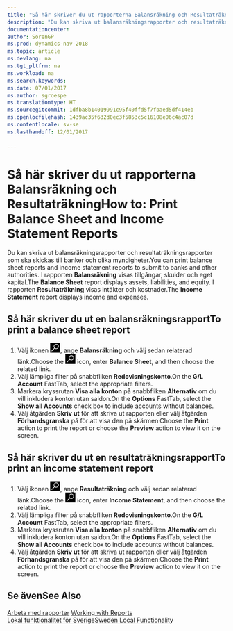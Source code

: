 ```yaml
---
title: "Så här skriver du ut rapporterna Balansräkning och Resultaträkning"
description: "Du kan skriva ut balansräkningsrapporter och resultaträkningsrapporter som ska skickas till banker och olika myndigheter."
documentationcenter: 
author: SorenGP
ms.prod: dynamics-nav-2018
ms.topic: article
ms.devlang: na
ms.tgt_pltfrm: na
ms.workload: na
ms.search.keywords: 
ms.date: 07/01/2017
ms.author: sgroespe
ms.translationtype: HT
ms.sourcegitcommit: 1dfba8b14019991c95f40ffd5f7fbaed5df414eb
ms.openlocfilehash: 1439ac35f632d0ec3f5853c5c16108e06c4ac07d
ms.contentlocale: sv-se
ms.lasthandoff: 12/01/2017

---
```

# <a name="how-to-print-balance-sheet-and-income-statement-reports"></a><span data-ttu-id="936fb-103">Så här skriver du ut rapporterna Balansräkning och Resultaträkning</span><span class="sxs-lookup"><span data-stu-id="936fb-103">How to: Print Balance Sheet and Income Statement Reports</span></span>
<span data-ttu-id="936fb-104">Du kan skriva ut balansräkningsrapporter och resultaträkningsrapporter som ska skickas till banker och olika myndigheter.</span><span class="sxs-lookup"><span data-stu-id="936fb-104">You can print balance sheet reports and income statement reports to submit to banks and other authorities.</span></span> <span data-ttu-id="936fb-105">I rapporten **Balansräkning** visas tillgångar, skulder och eget kapital.</span><span class="sxs-lookup"><span data-stu-id="936fb-105">The **Balance Sheet** report displays assets, liabilities, and equity.</span></span> <span data-ttu-id="936fb-106">I rapporten **Resultaträkning** visas intäkter och kostnader.</span><span class="sxs-lookup"><span data-stu-id="936fb-106">The **Income Statement** report displays income and expenses.</span></span>  

## <a name="to-print-a-balance-sheet-report"></a><span data-ttu-id="936fb-107">Så här skriver du ut en balansräkningsrapport</span><span class="sxs-lookup"><span data-stu-id="936fb-107">To print a balance sheet report</span></span>  

1.  <span data-ttu-id="936fb-108">Välj ikonen ![Söka efter sida eller rapport](../../media/ui-search/search_small.png "ikonen Söka efter sida eller rapport"), ange **Balansräkning** och välj sedan relaterad länk.</span><span class="sxs-lookup"><span data-stu-id="936fb-108">Choose the ![Search for Page or Report](../../media/ui-search/search_small.png "Search for Page or Report icon") icon, enter **Balance Sheet**, and then choose the related link.</span></span>  
2.  <span data-ttu-id="936fb-109">Välj lämpliga filter på snabbfliken **Redovisningskonto**.</span><span class="sxs-lookup"><span data-stu-id="936fb-109">On the **G/L Account** FastTab, select the appropriate filters.</span></span>  
3.  <span data-ttu-id="936fb-110">Markera kryssrutan **Visa alla konton** på snabbfliken **Alternativ** om du vill inkludera konton utan saldon.</span><span class="sxs-lookup"><span data-stu-id="936fb-110">On the **Options** FastTab, select the **Show all Accounts** check box to include accounts without balances.</span></span>  
4.  <span data-ttu-id="936fb-111">Välj åtgärden **Skriv ut** för att skriva ut rapporten eller välj åtgärden **Förhandsgranska** på för att visa den på skärmen.</span><span class="sxs-lookup"><span data-stu-id="936fb-111">Choose the **Print** action to print the report or choose the **Preview** action to view it on the screen.</span></span>  

## <a name="to-print-an-income-statement-report"></a><span data-ttu-id="936fb-112">Så här skriver du ut en resultaträkningsrapport</span><span class="sxs-lookup"><span data-stu-id="936fb-112">To print an income statement report</span></span>  

1.  <span data-ttu-id="936fb-113">Välj ikonen ![Söka efter sida eller rapport](../../media/ui-search/search_small.png "ikonen Söka efter sida eller rapport"), ange **Resultaträkning** och välj sedan relaterad länk.</span><span class="sxs-lookup"><span data-stu-id="936fb-113">Choose the ![Search for Page or Report](../../media/ui-search/search_small.png "Search for Page or Report icon") icon, enter **Income Statement**, and then choose the related link.</span></span>  
2.  <span data-ttu-id="936fb-114">Välj lämpliga filter på snabbfliken **Redovisningskonto**.</span><span class="sxs-lookup"><span data-stu-id="936fb-114">On the **G/L Account** FastTab, select the appropriate filters.</span></span>  
3.  <span data-ttu-id="936fb-115">Markera kryssrutan **Visa alla konton** på snabbfliken **Alternativ** om du vill inkludera konton utan saldon.</span><span class="sxs-lookup"><span data-stu-id="936fb-115">On the **Options** FastTab, select the **Show all Accounts** check box to include accounts without balances.</span></span>  
4.  <span data-ttu-id="936fb-116">Välj åtgärden **Skriv ut** för att skriva ut rapporten eller välj åtgärden **Förhandsgranska** på för att visa den på skärmen.</span><span class="sxs-lookup"><span data-stu-id="936fb-116">Choose the **Print** action to print the report or choose the **Preview** action to view it on the screen.</span></span>  

## <a name="see-also"></a><span data-ttu-id="936fb-117">Se även</span><span class="sxs-lookup"><span data-stu-id="936fb-117">See Also</span></span>  
 <span data-ttu-id="936fb-118">[Arbeta med rapporter](../../ui-work-report.md) </span><span class="sxs-lookup"><span data-stu-id="936fb-118">[Working with Reports](../../ui-work-report.md) </span></span>  
 [<span data-ttu-id="936fb-119">Lokal funktionalitet för Sverige</span><span class="sxs-lookup"><span data-stu-id="936fb-119">Sweden Local Functionality</span></span>](sweden-local-functionality.md)

